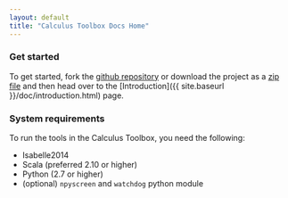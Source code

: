 ```yaml
---
layout: default
title: "Calculus Toolbox Docs Home"
---
```


### Get started

To get started, fork the [github repository](https://github.com/goodlyrottenapple/calculus-toolbox) or download the project as a [zip file](https://github.com/goodlyrottenapple/calculus-toolbox/archive/master.zip) and then head over to the [Introduction]({{ site.baseurl }}/doc/introduction.html) page.

### System requirements

To run the tools in the Calculus Toolbox, you need the following:

- Isabelle2014
- Scala (preferred 2.10 or higher)
- Python (2.7 or higher)
- (optional) `npyscreen` and `watchdog` python module

